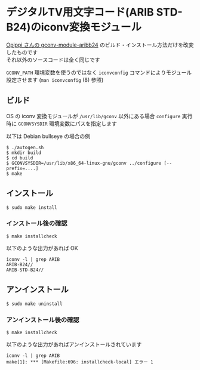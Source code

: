 # デジタルTV用文字コード(ARIB STD-B24)のiconv変換モジュール
[Opippi さんの gconv-module-aribb24](https://github.com/0p1pp1/gconv-module-aribb24) のビルド・インストール方法だけを改変したものです  
それ以外のソースコードは全く同じです

`GCONV_PATH` 環境変数を使うのではなく `iconvconfig` コマンドによりモジュール設定させます
(`man iconvconfig` (8) 参照)

## ビルド
OS の iconv 変換モジュールが `/usr/lib/gconv` 以外にある場合 `configure` 実行時に `GCONVSYSDIR` 環境変数にパスを指定します

以下は Debian bullseye の場合の例

``` console
$ ./autogen.sh
$ mkdir build
$ cd build
$ GCONVSYSDIR=/usr/lib/x86_64-linux-gnu/gconv ../configure [--prefix=....]
$ make
```

## インストール
``` console
$ sudo make install
```

### インストール後の確認
``` console
$ make installcheck
```
以下のような出力があれば OK
```
iconv -l | grep ARIB
ARIB-B24//
ARIB-STD-B24//
```

## アンインストール
``` console
$ sudo make uninstall
```

### アンインストール後の確認
``` console
$ make installcheck
```
以下のような出力があればアンインストールされています
```
iconv -l | grep ARIB
make[1]: *** [Makefile:696: installcheck-local] エラー 1
```

